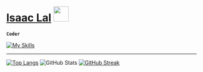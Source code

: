 # [Isaac Lal](https://isaaclal.com/) <img src="https://media.giphy.com/media/hvRJCLFzcasrR4ia7z/giphy.gif" width="40px" />
**`Coder`**

[![My Skills](https://skillicons.dev/icons?i=html,css,javascript,react,cpp,python,cs,unity)](https://skillicons.dev)

---

[![Top Langs](https://github-readme-stats.vercel.app/api/top-langs/?username=isaac-lal&theme=transparent&hide_border=true)](https://github.com/isaac-lal/github-readme-stats)
![GitHub Stats](https://github-readme-stats.vercel.app/api?username=isaac-lal&include_all_commits=true&show_icons=true&show=reviews,discussions_started,discussions_answered,prs_merged&hide=issues,contribs&theme=transparent&hide_border=true&rank_icon=github)
[![GitHub Streak](https://github-readme-streak-stats.herokuapp.com?user=isaac-lal&theme=transparent&hide_border=true)](https://git.io/streak-stats)
